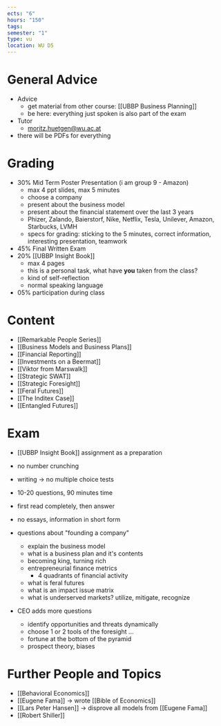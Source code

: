 ```yaml
---
ects: "6"
hours: "150"
tags: 
semester: "1"
type: vu
location: WU D5
---
```

# General Advice
- Advice
	- get material from other course: [[UBBP Business Planning]]
	- be here: everything just spoken is also part of the exam
- Tutor
	- moritz.huetgen@wu.ac.at
- there will be PDFs for everything
# Grading
- 30% Mid Term Poster Presentation (i am group 9 - Amazon)
	- max 4 ppt slides, max 5 minutes
	- choose a company
	- present about the business model
	- present about the financial statement over the last 3 years
	- Phizer, Zalando, Baierstorf, Nike, Netflix, Tesla, Unilever, Amazon, Starbucks, LVMH
	- specs for grading: sticking to the 5 minutes, correct information, interesting presentation, teamwork
- 45% Final Written Exam 
- 20% [[UBBP Insight Book]]
	- max 4 pages
	- this is a personal task, what have **you** taken from the class?
	- kind of self-reflection 
	- normal speaking language
- 05% participation during class
# Content
- [[Remarkable People Series]]
- [[Business Models and Business Plans]]
- [[Financial Reporting]]
- [[Investments on a Beermat]]
- [[Viktor from Marswalk]]
- [[Strategic SWAT]]
- [[Strategic Foresight]]
- [[Feral Futures]]
- [[The Inditex Case]]
- [[Entangled Futures]]

# Exam
- [[UBBP Insight Book]] assignment as a preparation
- no number crunching
- writing -> no multiple choice tests
- 10-20 questions, 90 minutes time
- first read completely, then answer
- no essays, information in short form

- questions about "founding a company"
	- explain the business model
	- what is a business plan and it's contents
	- becoming king, turning rich
	- entrepreneurial finance metrics
		- 4 quadrants of financial activity
	- what is feral futures
	- what is an impact issue matrix
	- what is underserved markets? utilize, mitigate, recognize
- CEO adds more questions
	- identify opportunities and threats dynamically
	- choose 1 or 2 tools of the foresight ...
	- fortune at the bottom of the pyramid
	- prospect theory, biases

# Further People and Topics
- [[Behavioral Economics]]
- [[Eugene Fama]] -> wrote [[Bible of Economics]]
- [[Lars Peter Hansen]] -> disprove all models from [[Eugene Fama]]
- [[Robert Shiller]]